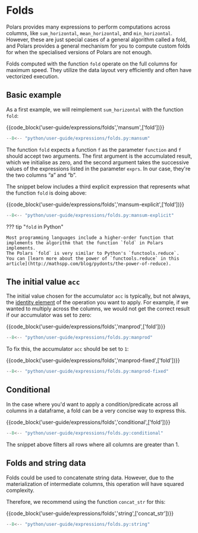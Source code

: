 # Folds

Polars provides many expressions to perform computations across columns, like `sum_horizontal`, `mean_horizontal`, and `min_horizontal`.
However, these are just special cases of a general algorithm called a fold, and Polars provides a general mechanism for you to compute custom folds for when the specialised versions of Polars are not enough.

Folds computed with the function `fold` operate on the full columns for maximum speed.
They utilize the data layout very efficiently and often have vectorized execution.

## Basic example

As a first example, we will reimplement `sum_horizontal` with the function `fold`:

{{code_block('user-guide/expressions/folds','mansum',['fold'])}}

```python exec="on" result="text" session="user-guide/folds"
--8<-- "python/user-guide/expressions/folds.py:mansum"
```

The function `fold` expects a function `f` as the parameter `function` and `f` should accept two arguments.
The first argument is the accumulated result, which we initialise as zero, and the second argument takes the successive values of the expressions listed in the parameter `exprs`.
In our case, they're the two columns “a” and “b”.

The snippet below includes a third explicit expression that represents what the function `fold` is doing above:

{{code_block('user-guide/expressions/folds','mansum-explicit',['fold'])}}

```python exec="on" result="text" session="user-guide/folds"
--8<-- "python/user-guide/expressions/folds.py:mansum-explicit"
```

??? tip "`fold` in Python"

    Most programming languages include a higher-order function that implements the algorithm that the function `fold` in Polars implements.
    The Polars `fold` is very similar to Python's `functools.reduce`.
    You can [learn more about the power of `functools.reduce` in this article](http://mathspp.com/blog/pydonts/the-power-of-reduce).

## The initial value `acc`

The initial value chosen for the accumulator `acc` is typically, but not always, the [identity element](https://en.wikipedia.org/wiki/Identity_element) of the operation you want to apply.
For example, if we wanted to multiply across the columns, we would not get the correct result if our accumulator was set to zero:

{{code_block('user-guide/expressions/folds','manprod',['fold'])}}

```python exec="on" result="text" session="user-guide/folds"
--8<-- "python/user-guide/expressions/folds.py:manprod"
```

To fix this, the accumulator `acc` should be set to `1`:

{{code_block('user-guide/expressions/folds','manprod-fixed',['fold'])}}

```python exec="on" result="text" session="user-guide/folds"
--8<-- "python/user-guide/expressions/folds.py:manprod-fixed"
```

## Conditional

In the case where you'd want to apply a condition/predicate across all columns in a dataframe, a fold can be a very concise way to express this.

{{code_block('user-guide/expressions/folds','conditional',['fold'])}}

```python exec="on" result="text" session="user-guide/folds"
--8<-- "python/user-guide/expressions/folds.py:conditional"
```

The snippet above filters all rows where all columns are greater than 1.

## Folds and string data

Folds could be used to concatenate string data.
However, due to the materialization of intermediate columns, this operation will have squared complexity.

Therefore, we recommend using the function `concat_str` for this:

{{code_block('user-guide/expressions/folds','string',['concat_str'])}}

```python exec="on" result="text" session="user-guide/folds"
--8<-- "python/user-guide/expressions/folds.py:string"
```
